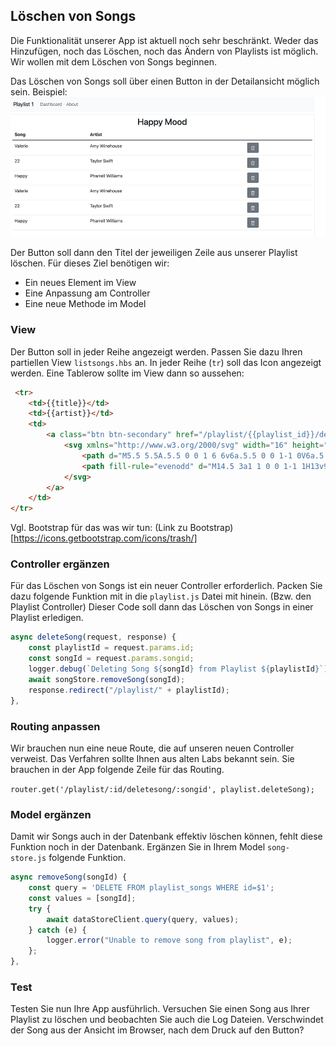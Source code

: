 ## Löschen von Songs

Die Funktionalität unserer App ist aktuell noch sehr beschränkt. Weder das Hinzufügen, noch das Löschen, noch das Ändern von Playlists ist möglich. Wir wollen mit dem Löschen von Songs beginnen.

Das Löschen von Songs soll über einen Button in der Detailansicht möglich sein. 
Beispiel:
![img.png](img/Anpassung_08.png)

Der Button soll dann den Titel der jeweiligen Zeile aus unserer Playlist löschen.
Für dieses Ziel benötigen wir:
- Ein neues Element im View
- Eine Anpassung am Controller
- Eine neue Methode im Model

### View
Der Button soll in jeder Reihe angezeigt werden. 
Passen Sie dazu Ihren partiellen View `listsongs.hbs` an. In jeder Reihe (`tr`) soll das Icon angezeigt werden.
Eine Tablerow sollte im View dann so aussehen:
~~~ html
 <tr>
    <td>{{title}}</td>
    <td>{{artist}}</td>
    <td>
        <a class="btn btn-secondary" href="/playlist/{{playlist_id}}/deletesong/{{id}}" role="button">
            <svg xmlns="http://www.w3.org/2000/svg" width="16" height="16" fill="currentColor" class="bi bi-trash" viewBox="0 0 16 16">
                <path d="M5.5 5.5A.5.5 0 0 1 6 6v6a.5.5 0 0 1-1 0V6a.5.5 0 0 1 .5-.5zm2.5 0a.5.5 0 0 1 .5.5v6a.5.5 0 0 1-1 0V6a.5.5 0 0 1 .5-.5zm3 .5a.5.5 0 0 0-1 0v6a.5.5 0 0 0 1 0V6z"/>
                <path fill-rule="evenodd" d="M14.5 3a1 1 0 0 1-1 1H13v9a2 2 0 0 1-2 2H5a2 2 0 0 1-2-2V4h-.5a1 1 0 0 1-1-1V2a1 1 0 0 1 1-1H6a1 1 0 0 1 1-1h2a1 1 0 0 1 1 1h3.5a1 1 0 0 1 1 1v1zM4.118 4 4 4.059V13a1 1 0 0 0 1 1h6a1 1 0 0 0 1-1V4.059L11.882 4H4.118zM2.5 3V2h11v1h-11z"/>
            </svg>
        </a>
    </td>
</tr>
~~~

Vgl. Bootstrap für das was wir tun: (Link zu Bootstrap)[https://icons.getbootstrap.com/icons/trash/]

### Controller ergänzen
Für das Löschen von Songs ist ein neuer Controller erforderlich.
Packen Sie dazu folgende Funktion mit in die `playlist.js` Datei mit hinein. (Bzw. den Playlist Controller)
Dieser Code soll dann das Löschen von Songs in einer Playlist erledigen.
~~~ js
async deleteSong(request, response) { 
    const playlistId = request.params.id; 
    const songId = request.params.songid; 
    logger.debug(`Deleting Song ${songId} from Playlist ${playlistId}`); 
    await songStore.removeSong(songId); 
    response.redirect("/playlist/" + playlistId); 
}, 
~~~


### Routing anpassen

Wir brauchen nun eine neue Route, die auf unseren neuen Controller verweist. Das Verfahren sollte Ihnen aus alten Labs bekannt sein.
Sie brauchen in der App folgende Zeile für das Routing.

`router.get('/playlist/:id/deletesong/:songid', playlist.deleteSong);`


### Model ergänzen
Damit wir Songs auch in der Datenbank effektiv löschen können, fehlt diese Funktion noch in der Datenbank.
Ergänzen Sie in Ihrem Model `song-store.js` folgende Funktion.
~~~ js
async removeSong(songId) { 
    const query = 'DELETE FROM playlist_songs WHERE id=$1'; 
    const values = [songId]; 
    try { 
        await dataStoreClient.query(query, values); 
    } catch (e) { 
        logger.error("Unable to remove song from playlist", e); 
    }; 
}, 
~~~

### Test
Testen Sie nun Ihre App ausführlich. Versuchen Sie einen Song aus Ihrer Playlist zu löschen und beobachten Sie auch die Log Dateien. Verschwindet der Song aus der Ansicht im Browser, nach dem Druck auf den Button? 


